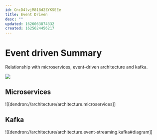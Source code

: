 ```yaml
---
id: CncD4lvjM818d2ZYKSEEe
title: Event Driven
desc: ""
updated: 1626063874332
created: 1625624456217
---
```


# Event driven Summary

Relationship with microservices, event-driven architecture and kafka.

![](/assets/images/2021-07-09-23-27-01.png)

## Microservices

![[dendron://architecture/architecture.microservices]]

## Kafka

![[dendron://architecture/architecture.event-streaming.kafka#diagram]]

